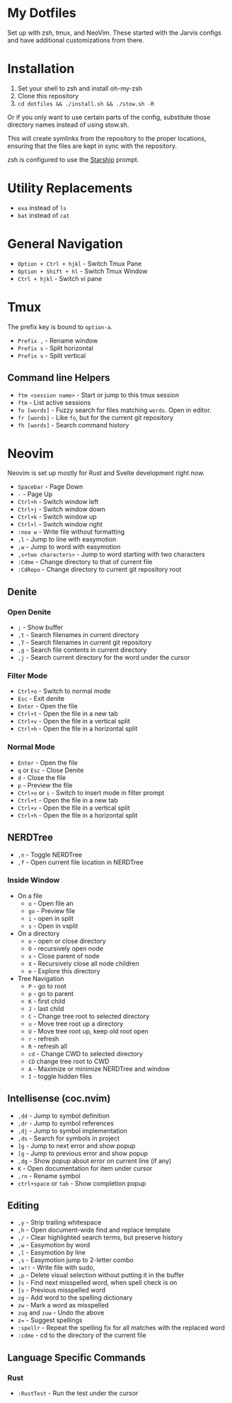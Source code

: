# My Dotfiles

Set up with zsh, tmux, and NeoVim. These started with the Jarvis configs and have
additional customizations from there.

# Installation

1. Set your shell to zsh and install oh-my-zsh
2. Clone this repository
3. `cd dotfiles && ./install.sh && ./stow.sh -R`

Or if you only want to use certain parts of the config, substitute those directory names
instead of using stow.sh.

This will create symlinks from the repository to the proper locations, ensuring that the
files are kept in sync with the repository.

zsh is configured to use the [Starship](https://starship.rs) prompt.

# Utility Replacements

- `exa` instead of `ls`
- `bat` instead of `cat`

# General Navigation

- `Option + Ctrl + hjkl` - Switch Tmux Pane
- `Option + Shift + hl` - Switch Tmux Window
- `Ctrl + hjkl` - Switch vi pane

# Tmux

The prefix key is bound to `option-a`.

- `Prefix ,` - Rename window
- `Prefix s` - Split horizontal
- `Prefix v` - Split vertical

## Command line Helpers

- `ftm <session name>` - Start or jump to this tmux session
- `ftm` - List active sessions
- `fo [words]` - Fuzzy search for files matching `words`. Open in editor.
- `fr [words]` - Like `fo`, but for the current git repository
- `fh [words]` - Search command history

# Neovim

Neovim is set up mostly for Rust and Svelte development right now.

- `Spacebar` - Page Down
- `-` - Page Up
- `Ctrl+h` - Switch window left
- `Ctrl+j` - Switch window down
- `Ctrl+k` - Switch window up
- `Ctrl+l` - Switch window right
- `:noa w` - Write file without formatting
- `,l` - Jump to line with easymotion
- `,w` - Jump to word with easymotion
- `,s<two characters>` - Jump to word starting with two characters
- `:Cdme` - Change directory to that of current file
- `:CdRepo` - Change directory to current git repository root

## Denite


### Open Denite

- `;` - Show buffer
- `,t` - Search filenames in current directory
- `,T` - Search filenames in current git repository
- `,g` - Search file contents in current directory
- `,j` - Search current directory for the word under the cursor

### Filter Mode

- `Ctrl+o` - Switch to normal mode
- `Esc` - Exit denite
- `Enter` - Open the file
- `Ctrl+t` - Open the file in a new tab
- `Ctrl+v` - Open the file in a vertical split
- `Ctrl+h` - Open the file in a horizontal split

### Normal Mode

- `Enter` - Open the file
- `q` or `Esc` - Close Denite
- `d` - Close the file
- `p` - Preview the file
- `Ctrl+o` or `i` - Switch to insert mode in filter prompt
- `Ctrl+t` - Open the file in a new tab
- `Ctrl+v` - Open the file in a vertical split
- `Ctrl+h` - Open the file in a horizontal split

## NERDTree

- `,n` - Toggle NERDTree
- `,f` - Open current file location in NERDTree

### Inside Window

- On a file
  - `o` - Open file an
  - `go` - Preview file
  - `i` - open in split
  - `s` - Open in vsplit
- On a directory
  - `o` - open or close directory
  - `O` - recursively open node
  - `x` - Close parent of node
  - `X` - Recursively close all node children
  - `e` - Explore this directory
- Tree Navigation
  - `P` - go to root
  - `p` - go to parent
  - `K` - first child
  - `J` - last child
  - `C` - Change tree root to selected directory
  - `u` - Move tree root up a directory
  - `U` - Move tree root up, keep old root open
  - `r` - refresh
  - `R` - refresh all
  - `cd` - Change CWD to selected directory
  - `CD` change tree root to CWD
  - `A` - Maximize or minimize NERDTree and window
  - `I` - toggle hidden files

## Intellisense (coc.nvim)

- `,dd` - Jump to symbol definition
- `,dr` - Jump to symbol references
- `,dj` - Jump to symbol implementation
- `,ds` - Search for symbols in project
- `]g` - Jump to next error and show popup
- `[g` - Jump to previous error and show popup
- `,dg` - Show popup about error on current line (if any)
- `K` - Open documentation for item under cursor
- `,rn` - Rename symbol
- `ctrl+space` or `tab` - Show completion popup

## Editing

- `,y` - Strip trailing whitespace
- `,h` - Open document-wide find and replace template
- `,/` - Clear highlighted search terms, but preserve history
- `,w` - Easymotion by word
- `,l` - Easymotion by line
- `,s` - Easymotion jump to 2-letter combo
- `:w!!` - Write file with sudo,
- `,p` - Delete visual selection without putting it in the buffer
- `]s` - Find next misspelled word, when spell check is on
- `[s` - Previous misspelled word
- `zg` - Add word to the spelling dictionary
- `zw` - Mark a word as misspelled
- `zug` and `zuw` - Undo the above
- `z=` - Suggest spellings
- `:spellr` - Repeat the spelling fix for all matches with the replaced word
- `:cdme` - cd to the directory of the current file

## Language Specific Commands

### Rust

- `:RustTest` - Run the test under the cursor

